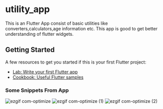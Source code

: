 # utility_app

This is an Flutter App consist of basic utilities like converters,calculators,age information etc.
This app is good to get better understanding of flutter widgets.

## Getting Started

A few resources to get you started if this is your first Flutter project:

- [Lab: Write your first Flutter app](https://flutter.dev/docs/get-started/codelab)<!-- .element height="50%" width="50%" -->
- [Cookbook: Useful Flutter samples](https://flutter.dev/docs/cookbook)

### Some Snippets From App
![ezgif com-optimize](https://user-images.githubusercontent.com/46081301/79838415-9b4a5e80-83d0-11ea-9975-c482a2c6c55d.gif)
![ezgif com-optimize (1)](https://user-images.githubusercontent.com/46081301/79839249-dd27d480-83d1-11ea-852f-ffce98e39c80.gif)
![ezgif com-optimize (2)](https://user-images.githubusercontent.com/46081301/79840423-7f948780-83d3-11ea-914d-9469448d0dc3.gif)

